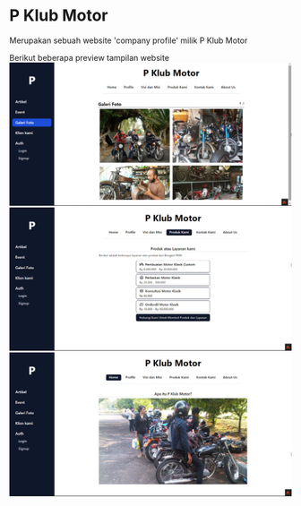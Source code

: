 # P Klub Motor
  Merupakan sebuah website 'company profile' milik P Klub Motor

  Berikut beberapa preview tampilan website
  ![preview1](/public/assets/images/preview1.png)
  ![preview2](/public/assets/images/preview2.png)
  ![preview3](/public/assets/images/preview3.png)